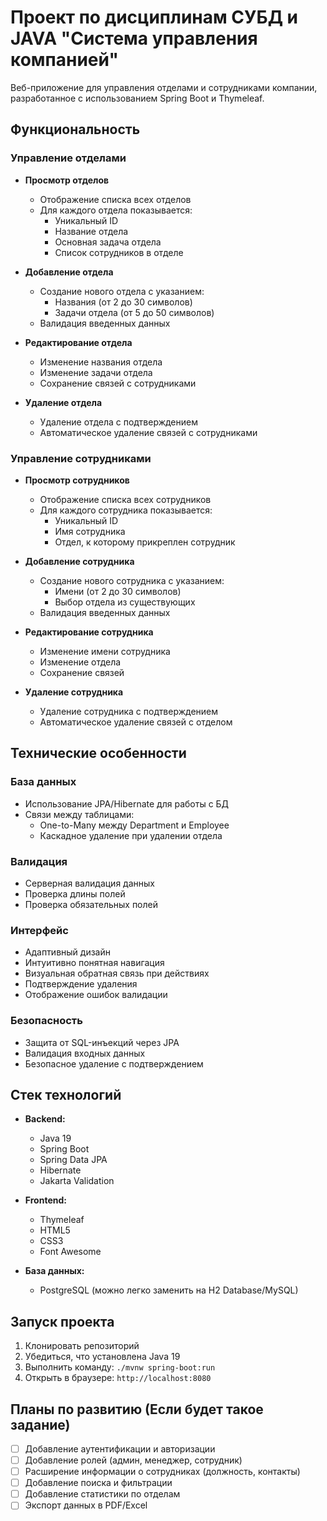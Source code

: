 # Проект по дисциплинам СУБД и JAVA "Система управления компанией"

Веб-приложение для управления отделами и сотрудниками компании, разработанное с использованием Spring Boot и Thymeleaf.

## Функциональность

### Управление отделами

- **Просмотр отделов**
  - Отображение списка всех отделов
  - Для каждого отдела показывается:
    - Уникальный ID
    - Название отдела
    - Основная задача отдела
    - Список сотрудников в отделе

- **Добавление отдела**
  - Создание нового отдела с указанием:
    - Названия (от 2 до 30 символов)
    - Задачи отдела (от 5 до 50 символов)
  - Валидация введенных данных

- **Редактирование отдела**
  - Изменение названия отдела
  - Изменение задачи отдела
  - Сохранение связей с сотрудниками

- **Удаление отдела**
  - Удаление отдела с подтверждением
  - Автоматическое удаление связей с сотрудниками

### Управление сотрудниками

- **Просмотр сотрудников**
  - Отображение списка всех сотрудников
  - Для каждого сотрудника показывается:
    - Уникальный ID
    - Имя сотрудника
    - Отдел, к которому прикреплен сотрудник

- **Добавление сотрудника**
  - Создание нового сотрудника с указанием:
    - Имени (от 2 до 30 символов)
    - Выбор отдела из существующих
  - Валидация введенных данных

- **Редактирование сотрудника**
  - Изменение имени сотрудника
  - Изменение отдела
  - Сохранение связей

- **Удаление сотрудника**
  - Удаление сотрудника с подтверждением
  - Автоматическое удаление связей с отделом

## Технические особенности

### База данных
- Использование JPA/Hibernate для работы с БД
- Связи между таблицами:
  - One-to-Many между Department и Employee
  - Каскадное удаление при удалении отдела

### Валидация
- Серверная валидация данных
- Проверка длины полей
- Проверка обязательных полей

### Интерфейс
- Адаптивный дизайн
- Интуитивно понятная навигация
- Визуальная обратная связь при действиях
- Подтверждение удаления
- Отображение ошибок валидации

### Безопасность
- Защита от SQL-инъекций через JPA
- Валидация входных данных
- Безопасное удаление с подтверждением

## Стек технологий

- **Backend:**
  - Java 19
  - Spring Boot
  - Spring Data JPA
  - Hibernate
  - Jakarta Validation

- **Frontend:**
  - Thymeleaf
  - HTML5
  - CSS3
  - Font Awesome

- **База данных:**
  - PostgreSQL (можно легко заменить на H2 Database/MySQL)


## Запуск проекта

1. Клонировать репозиторий
2. Убедиться, что установлена Java 19
3. Выполнить команду: `./mvnw spring-boot:run`
4. Открыть в браузере: `http://localhost:8080`

## Планы по развитию (Если будет такое задание)

- [ ] Добавление аутентификации и авторизации
- [ ] Добавление ролей (админ, менеджер, сотрудник)
- [ ] Расширение информации о сотрудниках (должность, контакты)
- [ ] Добавление поиска и фильтрации
- [ ] Добавление статистики по отделам
- [ ] Экспорт данных в PDF/Excel
